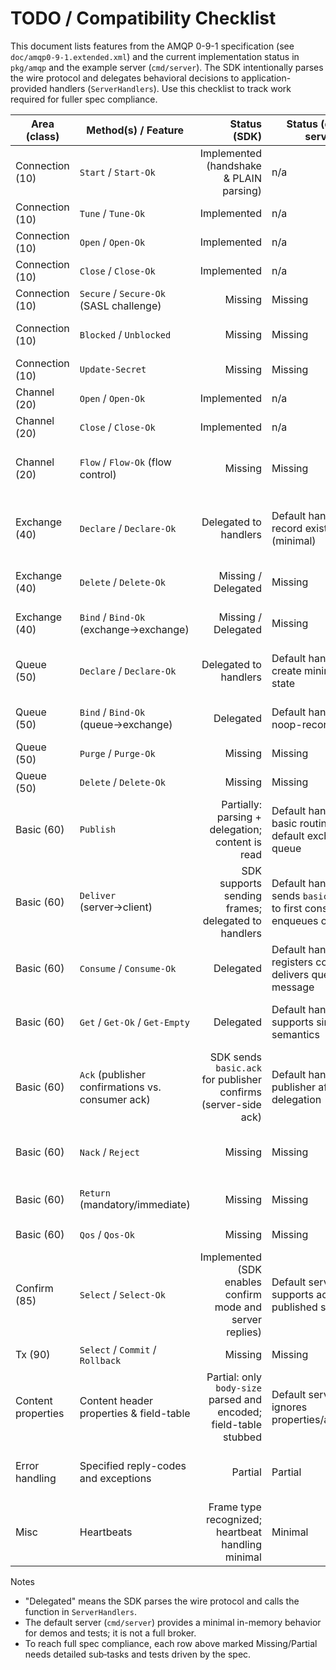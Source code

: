 # TODO / Compatibility Checklist

This document lists features from the AMQP 0-9-1 specification (see `doc/amqp0-9-1.extended.xml`) and the current implementation status in `pkg/amqp` and the example server (`cmd/server`). The SDK intentionally parses the wire protocol and delegates behavioral decisions to application-provided handlers (`ServerHandlers`). Use this checklist to track work required for fuller spec compliance.

| Area (class) | Method(s) / Feature | Status (SDK) | Status (default server) | Notes / Action Required |
|---|---|---:|---|---|
| Connection (10) | `Start` / `Start-Ok` | Implemented (handshake & PLAIN parsing) | n/a | PLAIN auth delegated via AuthHandler; OK.
| Connection (10) | `Tune` / `Tune-Ok` | Implemented | n/a | Basic tune exchange implemented.
| Connection (10) | `Open` / `Open-Ok` | Implemented | n/a | OK.
| Connection (10) | `Close` / `Close-Ok` | Implemented | n/a | OK.
| Connection (10) | `Secure` / `Secure-Ok` (SASL challenge) | Missing | Missing | Add SASL challenge flow if needed.
| Connection (10) | `Blocked` / `Unblocked` | Missing | Missing | Implement notifications and allow handlers to react.
| Connection (10) | `Update-Secret` | Missing | Missing | Optional (OAuth-like) support.
| Channel (20) | `Open` / `Open-Ok` | Implemented | n/a | OK.
| Channel (20) | `Close` / `Close-Ok` | Implemented | n/a | OK.
| Channel (20) | `Flow` / `Flow-Ok` (flow control) | Missing | Missing | Requires handler support to pause/resume publishers/consumers.
| Exchange (40) | `Declare` / `Declare-Ok` | Delegated to handlers | Default handler: record existence (minimal) | Need full argument parsing, passive/if-unused, durable, auto-delete semantics.
| Exchange (40) | `Delete` / `Delete-Ok` | Missing / Delegated | Missing | Implement and delegate deletion rules and reply-codes.
| Exchange (40) | `Bind` / `Bind-Ok` (exchange→exchange) | Missing / Delegated | Missing | Complex; implement binding storage and routing logic.
| Queue (50) | `Declare` / `Declare-Ok` | Delegated to handlers | Default handler: create minimal queue state | Implement passive, durable, exclusive, auto-delete, arguments.
| Queue (50) | `Bind` / `Bind-Ok` (queue→exchange) | Delegated | Default handler: noop-record | Add full binding semantics and argument handling.
| Queue (50) | `Purge` / `Purge-Ok` | Missing | Missing | Implement counts and reply.
| Queue (50) | `Delete` / `Delete-Ok` | Missing | Missing | Implement conditions (if-unused, if-empty).
| Basic (60) | `Publish` | Partially: parsing + delegation; content is read | Default handler: basic routing for default exchange & queue | Add mandatory/immediate handling, properties parsing, and return behavior.
| Basic (60) | `Deliver` (server→client) | SDK supports sending frames; delegated to handlers | Default handler: sends `basic.deliver` to first consumer, enqueues otherwise | Need to honor `redelivered`, `consumer-tag`, `multiple` semantics and consumer-selection rules.
| Basic (60) | `Consume` / `Consume-Ok` | Delegated | Default handler: registers consumer, delivers queued message | Implement flags (`no-local`, `exclusive`, `no-ack`) properly.
| Basic (60) | `Get` / `Get-Ok` / `Get-Empty` | Delegated | Default handler: supports simple get semantics | Implement `message-count`, no-ack behavior and edge cases.
| Basic (60) | `Ack` (publisher confirmations vs. consumer ack) | SDK sends `basic.ack` for publisher confirms (server-side ack) | Default handler acks publisher after delegation | Consumer acks (client→server consumption) not implemented.
| Basic (60) | `Nack` / `Reject` | Missing | Missing | Implement server-side negative acks and client reject/nack semantics.
| Basic (60) | `Return` (mandatory/immediate) | Missing | Missing | Implement returning unroutable messages to publisher.
| Basic (60) | `Qos` / `Qos-Ok` | Missing | Missing | Implement prefetch / windowing semantics.
| Confirm (85) | `Select` / `Select-Ok` | Implemented (SDK enables confirm mode and server replies) | Default server: supports acks for published seq | Missing: full confirm model (multiple, nacks, listeners, resequencing).
| Tx (90) | `Select` / `Commit` / `Rollback` | Missing | Missing | Transactions not supported.
| Content properties | Content header properties & field-table | Partial: only `body-size` parsed and encoded; field-table stubbed | Default server ignores properties/arguments | Implement full property flags and field-table (maps, types) parsing & encoding.
| Error handling | Specified reply-codes and exceptions | Partial | Partial | Many reply-codes and synchronous error rules not exhaustively implemented.
| Misc | Heartbeats | Frame type recognized; heartbeat handling minimal | Minimal | Implement proper heartbeat detection and peer liveness.

Notes
- "Delegated" means the SDK parses the wire protocol and calls the function in `ServerHandlers`.
- The default server (`cmd/server`) provides a minimal in-memory behavior for demos and tests; it is not a full broker.
- To reach full spec compliance, each row above marked Missing/Partial needs detailed sub‑tasks and tests driven by the spec.

